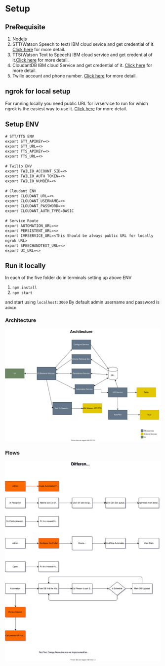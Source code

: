 # Setup

## PreRequisite

1. Nodejs 
2. STT(Watson Speech to text) IBM cloud sevice and get credential of it. [Click here](https://cloud.ibm.com/docs/speech-to-text?topic=speech-to-text-gettingStarted) for more detail.
3. TTS(Watson Text to Speech) IBM cloud service and get credential of it.[Click here](https://cloud.ibm.com/docs/text-to-speech?topic=text-to-speech-gettingStarted) for more detail.
4. CloudantDB IBM cloud Service and get credential of it.
[Click here](https://cloud.ibm.com/docs/Cloudant?topic=Cloudant-getting-started-with-cloudant) for more detail.
5. Twilio account and phone number. 
[Click here](https://support.twilio.com/hc/en-us/articles/223136027-Auth-Tokens-and-How-to-Change-Them) for more detail.


## ngrok for local setup

For running locally you need public URL for ivrservice to run for which ngrok is the easiest way to use it. [Click here](https://ngrok.com/docs) for more detail.

## Setup ENV

```
# STT/TTS ENV
export STT_APIKEY=<>
export STT_URL=<>
export TTS_APIKEY=<>
export TTS_URL=<>

# Twilio ENV
export TWILIO_ACCOUNT_SID=<>
export TWILIO_AUTH_TOKEN=<>
export TWILIO_NUMBER=<>

# Cloudant ENV
export CLOUDANT_URL=<>
export CLOUDANT_USERNAME=<>
export CLOUDANT_PASSWORD=<>
export CLOUDANT_AUTH_TYPE=BASIC

# Service Route
export AUTOMATION_URL=<>
export PERSISTENT_URL=<>
export IVRSERVICE_URL=<This Should be always public URL for locally ngrok URL>
export SPEECHANDTEXT_URL=<>
export UI_URL=<>
```


## Run it locally

In each of the five folder do in terminals setting up above ENV
1. `npm install`
2. `npm start`

and start using `localhost:3000`
By default admin username and password is `admin`


### Architecture
![Architecture](./Architecture.svg)

### Flows
![DifferentPersonaAndFlow](./DifferentPersonaAndFlow.svg)
